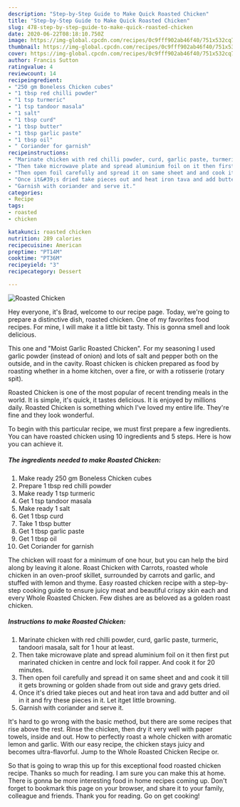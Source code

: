 ```yaml
---
description: "Step-by-Step Guide to Make Quick Roasted Chicken"
title: "Step-by-Step Guide to Make Quick Roasted Chicken"
slug: 478-step-by-step-guide-to-make-quick-roasted-chicken
date: 2020-06-22T08:18:10.750Z
image: https://img-global.cpcdn.com/recipes/0c9fff902ab46f40/751x532cq70/roasted-chicken-recipe-main-photo.jpg
thumbnail: https://img-global.cpcdn.com/recipes/0c9fff902ab46f40/751x532cq70/roasted-chicken-recipe-main-photo.jpg
cover: https://img-global.cpcdn.com/recipes/0c9fff902ab46f40/751x532cq70/roasted-chicken-recipe-main-photo.jpg
author: Francis Sutton
ratingvalue: 4
reviewcount: 14
recipeingredient:
- "250 gm Boneless Chicken cubes"
- "1 tbsp red chilli powder"
- "1 tsp turmeric"
- "1 tsp tandoor masala"
- "1 salt"
- "1 tbsp curd"
- "1 tbsp butter"
- "1 tbsp garlic paste"
- "1 tbsp oil"
- " Coriander for garnish"
recipeinstructions:
- "Marinate chicken with red chilli powder, curd, garlic paste, turmeric, tandoori masala, salt for 1 hour at least."
- "Then take microwave plate and spread aluminium foil on it then first put marinated chicken in centre and lock foil rapper. And cook it for 20 minutes."
- "Then open foil carefully and spread it on same sheet and and cook it till it gets browning or golden shade from out side and gravy gets dried."
- "Once it&#39;s dried take pieces out and heat iron tava and add butter and oil in it and fry these pieces in it. Let itget little browning."
- "Garnish with coriander and serve it."
categories:
- Recipe
tags:
- roasted
- chicken

katakunci: roasted chicken 
nutrition: 289 calories
recipecuisine: American
preptime: "PT14M"
cooktime: "PT36M"
recipeyield: "3"
recipecategory: Dessert

---
```



![Roasted Chicken](https://img-global.cpcdn.com/recipes/0c9fff902ab46f40/751x532cq70/roasted-chicken-recipe-main-photo.jpg)

Hey everyone, it's Brad, welcome to our recipe page. Today, we're going to prepare a distinctive dish, roasted chicken. One of my favorites food recipes. For mine, I will make it a little bit tasty. This is gonna smell and look delicious.

This one and &#34;Moist Garlic Roasted Chicken&#34;. For my seasoning I used garlic powder (instead of onion) and lots of salt and pepper both on the outside, and in the cavity. Roast chicken is chicken prepared as food by roasting whether in a home kitchen, over a fire, or with a rotisserie (rotary spit).

Roasted Chicken is one of the most popular of recent trending meals in the world. It is simple, it's quick, it tastes delicious. It is enjoyed by millions daily. Roasted Chicken is something which I've loved my entire life. They're fine and they look wonderful.


To begin with this particular recipe, we must first prepare a few ingredients. You can have roasted chicken using 10 ingredients and 5 steps. Here is how you can achieve it.

<!--inarticleads1-->

##### The ingredients needed to make Roasted Chicken:

1. Make ready 250 gm Boneless Chicken cubes
1. Prepare 1 tbsp red chilli powder
1. Make ready 1 tsp turmeric
1. Get 1 tsp tandoor masala
1. Make ready 1 salt
1. Get 1 tbsp curd
1. Take 1 tbsp butter
1. Get 1 tbsp garlic paste
1. Get 1 tbsp oil
1. Get  Coriander for garnish


The chicken will roast for a minimum of one hour, but you can help the bird along by leaving it alone. Roast Chicken with Carrots, roasted whole chicken in an oven-proof skillet, surrounded by carrots and garlic, and stuffed with lemon and thyme. Easy roasted chicken recipe with a step-by-step cooking guide to ensure juicy meat and beautiful crispy skin each and every Whole Roasted Chicken. Few dishes are as beloved as a golden roast chicken. 

<!--inarticleads2-->

##### Instructions to make Roasted Chicken:

1. Marinate chicken with red chilli powder, curd, garlic paste, turmeric, tandoori masala, salt for 1 hour at least.
1. Then take microwave plate and spread aluminium foil on it then first put marinated chicken in centre and lock foil rapper. And cook it for 20 minutes.
1. Then open foil carefully and spread it on same sheet and and cook it till it gets browning or golden shade from out side and gravy gets dried.
1. Once it&#39;s dried take pieces out and heat iron tava and add butter and oil in it and fry these pieces in it. Let itget little browning.
1. Garnish with coriander and serve it.


It&#39;s hard to go wrong with the basic method, but there are some recipes that rise above the rest. Rinse the chicken, then dry it very well with paper towels, inside and out. How to perfectly roast a whole chicken with aromatic lemon and garlic. With our easy recipe, the chicken stays juicy and becomes ultra-flavorful. Jump to the Whole Roasted Chicken Recipe or. 

So that is going to wrap this up for this exceptional food roasted chicken recipe. Thanks so much for reading. I am sure you can make this at home. There is gonna be more interesting food in home recipes coming up. Don't forget to bookmark this page on your browser, and share it to your family, colleague and friends. Thank you for reading. Go on get cooking!
